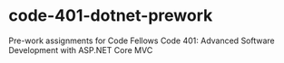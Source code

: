 # code-401-dotnet-prework
Pre-work assignments for Code Fellows Code 401: Advanced Software Development with ASP.NET Core MVC
